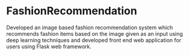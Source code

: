 # FashionRecommendation
<p>Developed an image based fashion recommendation system which recommends fashion items based on the image given as an input using deep learning techniques and developed front end web application for users using Flask web framework.</p>
